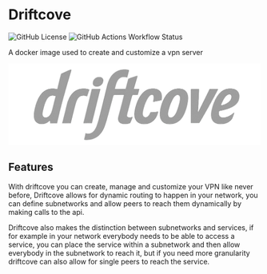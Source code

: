 # Driftcove

![GitHub License](https://img.shields.io/github/license/lorenzinco/driftcove?style=for-the-badge&link=https%3A%2F%2Fgithub.com%2FLorenzinco%2Fdriftcove%3Ftab%3DMIT) ![GitHub Actions Workflow Status](https://img.shields.io/github/actions/workflow/status/lorenzinco/driftcove/test_wireguard.yml?style=for-the-badge)

A docker image used to create and customize a vpn server

![Driftcove Logo](https://raw.githubusercontent.com/lorenzinco/driftcove/main/assets/driftcove.png)

## Features

With driftcove you can create, manage and customize your VPN like never before, Driftcove allows for dynamic routing to happen in your network, you can define subnetworks and allow peers to reach them dynamically by making calls to the api.

Driftcove also makes the distinction between subnetworks and services, if for example in your network everybody needs to be able to access a service, you can place the service within a subnetwork and then allow everybody in the subnetwork to reach it, but if you need more granularity driftcove can also allow for single peers to reach the service.